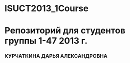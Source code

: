﻿ISUCT2013_1Course
=================
# Репозиторий для студентов группы 1-47 2013 г.

### КУРЧАТКИНА ДАРЬЯ АЛЕКСАНДРОВНА
